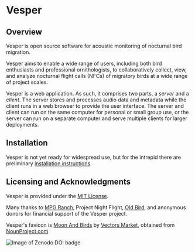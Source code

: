 Vesper
======

## Overview

Vesper is open source software for acoustic monitoring of nocturnal bird
migration.

Vesper aims to enable a wide range of users, including both bird enthusiasts
and professional ornithologists, to collaboratively collect, view, and
analyze nocturnal flight calls (NFCs) of migratory birds at a wide range of
project scales.

Vesper is a web application. As such, it comprises two parts, a
*server* and a *client*. The server stores and processes audio data
and metadata while the client runs in a web browser to provide the
user interface. The server and client can run on the same computer
for personal or small group use, or the server can run on a separate
computer and serve multiple clients for larger deployments.

## Installation
Vesper is not yet ready for widespread use, but for the intrepid
there are preliminary
[installation instructions](https://vesper.readthedocs.io/en/latest/installation.html).

## Licensing and Acknowledgments

Vesper is provided under the
[MIT License](https://github.com/HaroldMills/Vesper/blob/master/LICENSE).

Many thanks to [MPG Ranch](http://mpgranch.com), Project Night Flight, [Old Bird](http://oldbird.org), and anonymous donors for financial support of the Vesper project.

Vesper's favicon is [Moon And Birds](https://thenounproject.com/icon/moon-and-birds-281583/) by [Vectors Market](https://thenounproject.com/vectorsmarket/), obtained from [NounProject.com](https://thenounproject.com/).

![Image of Zenodo DOI badge](https://zenodo.org/badge/DOI/10.5281/zenodo.1020572.svg)

